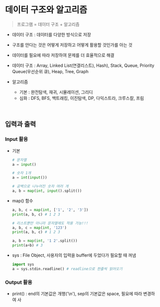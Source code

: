 # 데이터 구조와 알고리즘

> 프로그램 = 데이터 구조 + 알고리즘

- 데이터 구조 : 데이터를 다양한 방식으로 저장

- 구조를 안다는 것은 어떻게 저장하고 어떻게 활용할 것인가를 아는 것

- 데이터를 필요에 따라 저장하여 문제를 더 효율적으로 해결

- 데이터 구조 : Array, Linked List(연결리스트), Hash), Stack, Queue, Priority Queue(우선순위 큐), Heap, Tree, Graph

- 알고리즘
  - 기본 : 완전탐색, 재귀, 시뮬레이션, 그리디
  - 심화 : DFS, BFS, 백트래킹, 이진탐색, DP, 다익스트라, 크루스칼, 프림

<br>

## 입력과 출력

### Input 활용
- 기본
  ```python
  # 문자열
  a = input()

  # 숫자 1개
  a = int(input())

  # 공백으로 나누어진 숫자 여러 개
  a, b = map(int, input().split())
  ```

- map() 함수
  ```python
  a, b, c = map(int, ['1', '2', '3'])
  print(a, b, c) # 1 2 3

  # 리스트뿐만 아니라 문자열에도 적용 가능!!!
  a, b, c = map(int, '123')
  print(a, b, c) # 1 2 3

  a, b = map(int, '1 2'.split())
  print(a+b) # 3
  ```

- sys : File Object, 사용자의 입력을 buffer에 두었다가 필요할 때 꺼냄
  ```python
  import sys
  a = sys.stdin.readline() # readline으로 한줄씩 읽어오기
  ```


### Output 활용
- print() : end의 기본값은 개행('\n'), sep의 기본값은 space, 필요에 따라 변경하여 사